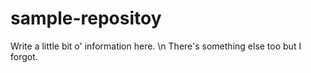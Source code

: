 # sample-repositoy

Write a little bit o' information here.
\n There's something else too but I forgot.
